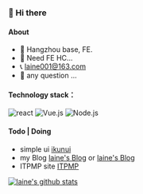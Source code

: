 ### 👋 Hi there

#### About

- 🔭 Hangzhou base, FE.
- 🤔 Need FE HC...
- 📞 laine001@163.com
- 💬 any question ...

#### Technology stack：
![react](https://badges.aleen42.com/src/react.svg) ![Vue.js](https://badges.aleen42.com/src/vue.svg) ![Node.js](https://badges.aleen42.com/src/node.svg)

#### Todo | Doing
-  simple ui [ikunui](https://laine001.github.io/ikun-ui)
-  my Blog [laine's Blog](https://laine001.netlify.app/) or [laine's Blog](https://laine001.github.io/blog/)
-  ITPMP site [ITPMP](https://itpmp.cc)

[![laine's github stats](https://github-readme-stats.vercel.app/api?username=LAINE001)](https://github.com/anuraghazra/github-readme-stats)

